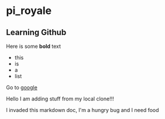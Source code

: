 # pi_royale
## Learning Github

Here is some **bold** text

 - this
 - is
 - a 
 - list
 
 Go to [google](www.google.com)


Hello I am adding stuff from my local clone!!!

I invaded this markdown doc, I'm a hungry bug and I need food 
